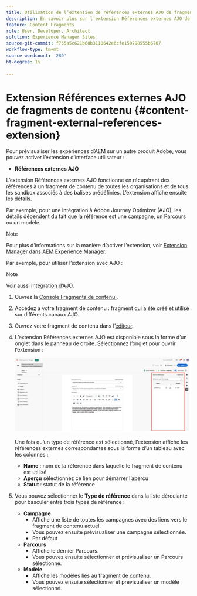 ```yaml
---
title: Utilisation de l’extension de références externes AJO de fragments de contenu
description: En savoir plus sur l’extension Références externes AJO de fragments de contenu
feature: Content Fragments
role: User, Developer, Architect
solution: Experience Manager Sites
source-git-commit: f755a5c621b68b3110642e6cfe150798555b6707
workflow-type: tm+mt
source-wordcount: '289'
ht-degree: 1%

---
```



# Extension Références externes AJO de fragments de contenu {#content-fragment-external-references-extension}

Pour prévisualiser les expériences d’AEM sur un autre produit Adobe, vous pouvez activer l’extension d’interface utilisateur :

* **Références externes AJO**

L’extension Références externes AJO fonctionne en récupérant des références à un fragment de contenu de toutes les organisations et de tous les sandbox associés à des balises prédéfinies. L’extension affiche ensuite les détails.

Par exemple, pour une intégration à Adobe Journey Optimizer (AJO), les détails dépendent du fait que la référence est une campagne, un Parcours ou un modèle.

>[!NOTE]
>
>Pour plus d’informations sur la manière d’activer l’extension, voir [Extension Manager dans AEM Experience Manager.](https://developer.adobe.com/uix/docs/extension-manager/)

Par exemple, pour utiliser l’extension avec AJO :

>[!NOTE]
>
>Voir aussi [Intégration d’AJO](https://experienceleague.adobe.com/en/docs/journey-optimizer/using/integrations/aem-fragments).

1. Ouvrez la [ Console Fragments de contenu ](/help/sites-cloud/administering/content-fragments/overview.md#content-fragments-console).

1. Accédez à votre fragment de contenu : fragment qui a été créé et utilisé sur différents canaux AJO.

1. Ouvrez votre fragment de contenu dans l’[éditeur](/help/sites-cloud/administering/content-fragments/managing.md#editing-the-content-of-your-fragment).

1. L’extension Références externes AJO est disponible sous la forme d’un onglet dans le panneau de droite. Sélectionnez l’onglet pour ouvrir l’extension :

   ![Extension Références externes AJO](/help/sites-cloud/administering/content-fragments/assets/cf-ajo-fragment-external-references-extension.png)

   Une fois qu’un type de référence est sélectionné, l’extension affiche les références externes correspondantes sous la forme d’un tableau avec les colonnes :

   * **Name** : nom de la référence dans laquelle le fragment de contenu est utilisé
   * **Aperçu** sélectionnez ce lien pour démarrer l’aperçu
   * **Statut** : statut de la référence

1. Vous pouvez sélectionner le **Type de référence** dans la liste déroulante pour basculer entre trois types de référence :

   * **Campagne**
      * Affiche une liste de toutes les campagnes avec des liens vers le fragment de contenu actuel.
      * Vous pouvez ensuite prévisualiser une campagne sélectionnée.
      * Par défaut
   * **Parcours**
      * Affiche le dernier Parcours.
      * Vous pouvez ensuite sélectionner et prévisualiser un Parcours sélectionné.
   * **Modèle**
      * Affiche les modèles liés au fragment de contenu.
      * Vous pouvez ensuite sélectionner et prévisualiser un modèle sélectionné.
